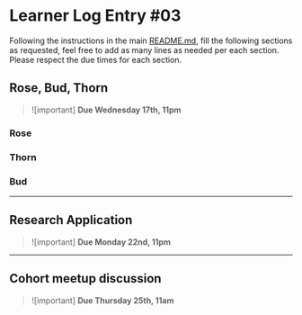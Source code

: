 # Learner Log Entry #03

Following the instructions in the main [README.md](README.md/#entries-instructions), fill the following sections as requested, feel free to add as many lines as needed per each section. Please respect the due times for each section.

## Rose, Bud, Thorn

> ![important]
> **Due Wednesday 17th, 11pm**

### Rose


### Thorn


### Bud


---

## Research Application

> ![important]
> **Due Monday 22nd, 11pm**


---

## Cohort meetup discussion

> ![important]
> **Due Thursday 25th, 11am**